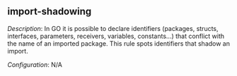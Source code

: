 ## import-shadowing

_Description_: In GO it is possible to declare identifiers (packages, structs, 
interfaces, parameters, receivers, variables, constants...) that conflict with the 
name of an imported package. This rule spots identifiers that shadow an import.

_Configuration_: N/A

